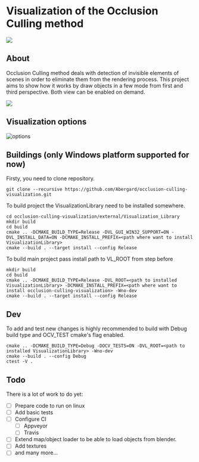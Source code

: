 # Visualization of the Occlusion Culling method 

![](https://user-images.githubusercontent.com/5645572/60454151-68618f00-9c33-11e9-8785-83ad522bb8ee.gif)

## About
Occlusion Culling method deals with detection of invisible elements of scenes in order to eliminate them from the rendering process. This project aims to show how it works by draw objects in a few mode from first and third perspective. Both view can be enabled on demand.

![](https://user-images.githubusercontent.com/5645572/60455430-a0b69c80-9c36-11e9-9c8f-7efd37cfd11e.gif)

## Visualization options
![options](https://user-images.githubusercontent.com/5645572/60455617-22a6c580-9c37-11e9-826e-2219ae9fbbf8.png)

## Buildings (only Windows platform supported for now)
Firsty, you need to clone repository.
```
git clone --recursive https://github.com/Abergard/occlusion-culling-visualization.git
```

To build project the VisualizationLibrary need to be installed somewhere.
```
cd occlusion-culling-visualization/external/Visualization_Library
mkdir build
cd build
cmake .. -DCMAKE_BUILD_TYPE=Release -DVL_GUI_WIN32_SUPPORT=ON -DVL_INSTALL_DATA=ON -DCMAKE_INSTALL_PREFIX=<path where want to install VisualizationLibrary>
cmake --build . --target install --config Release
```

To build main project pass install path to VL_ROOT from step before
``` 
mkdir build
cd build
cmake .. -DCMAKE_BUILD_TYPE=Release -DVL_ROOT=<path to installed VisualizationLibrary> -DCMAKE_INSTALL_PREFIX=<path where want to install occlusion-culling-visualization> -Wno-dev
cmake --build . --target install --config Release
```

## Dev
To add and test new changes is highly recommended to build with Debug build type and OCV_TEST cmake's flag enabled.
```
cmake .. -DCMAKE_BUILD_TYPE=Debug -DOCV_TESTS=ON -DVL_ROOT=<path to installed VisualizationLibrary> -Wno-dev
cmake --build . --config Debug
ctest -V .
```

## Todo
There is a lot of work to do yet:
- [ ] Prepare code to run on linux
- [ ] Add basic tests
- [ ] Configure CI 
  - [ ] Appveyor
  - [ ] Travis
- [ ] Extend map/object loader to be able to load objects from blender.
- [ ] Add textures
- [ ] and many more...
